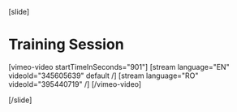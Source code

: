 [slide]
# Training Session

[vimeo-video startTimeInSeconds="901"]
[stream language="EN" videoId="345605639" default /]
[stream language="RO" videoId="395440719"  /]
[/vimeo-video]

[/slide]